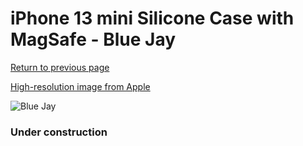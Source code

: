 # iPhone 13 mini Silicone Case with MagSafe - Blue Jay

[Return to previous page](/iphone_13)

[High-resolution image from Apple](https://store.storeimages.cdn-apple.com/8756/as-images.apple.com/is/MM1Y3?wid=4500&hei=4500&fmt=png)

<div style="width: 384px"><img src="/everypreview/MM1Y3.png" alt="Blue Jay"></div>

### Under construction
